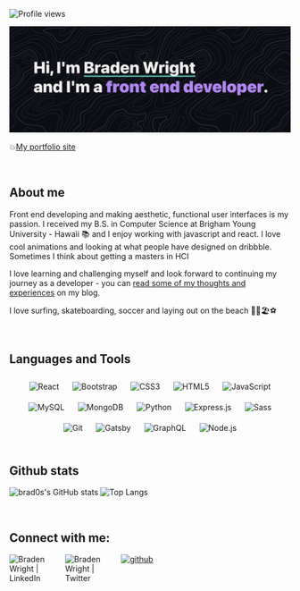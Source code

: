  ![Profile views](https://gpvc.arturio.dev/brad0s) 

<img src="https://github.com/brad0s/brad0s/blob/main/Screen%20Shot%202021-11-13%20at%201.40.29%20PM.png" alt="banner that says Braden Wright - front end developer">

💥[My portfolio site](https://braden-wright.dev/)

<br/>

## About me

Front end developing and making aesthetic, functional user interfaces is my passion. I received my B.S. in Computer Science at Brigham Young University - Hawaii 📚 and I enjoy working with javascript and react. I love cool animations and looking at what people have designed on dribbble. Sometimes I think about getting a masters in HCI

I love learning and challenging myself and look forward to continuing my journey as a developer - you can [read some of my thoughts and experiences](https://brad0s.github.io/) on my blog.

I love surfing, skateboarding, soccer and laying out on the beach 🏄‍♂️🏖⚽️

<br/>

## Languages and Tools
<div align="center">  
<img style="margin: 10px" src="https://profilinator.rishav.dev/skills-assets/react-original-wordmark.svg" alt="React" height="50" />  
<img style="margin: 10px" src="https://profilinator.rishav.dev/skills-assets/bootstrap-plain.svg" alt="Bootstrap" height="50" />  
<img style="margin: 10px" src="https://profilinator.rishav.dev/skills-assets/css3-original-wordmark.svg" alt="CSS3" height="50" />  
<img style="margin: 10px" src="https://profilinator.rishav.dev/skills-assets/html5-original-wordmark.svg" alt="HTML5" height="50" />  
<img style="margin: 10px" src="https://profilinator.rishav.dev/skills-assets/javascript-original.svg" alt="JavaScript" height="50" />  
<img style="margin: 10px" src="https://profilinator.rishav.dev/skills-assets/mysql-original-wordmark.svg" alt="MySQL" height="50" />  
<img style="margin: 10px" src="https://profilinator.rishav.dev/skills-assets/mongodb-original-wordmark.svg" alt="MongoDB" height="50" />  
<img style="margin: 10px" src="https://profilinator.rishav.dev/skills-assets/python-original.svg" alt="Python" height="50" />  
<img style="margin: 10px" src="https://profilinator.rishav.dev/skills-assets/express-original-wordmark.svg" alt="Express.js" height="50" />  
<img style="margin: 10px" src="https://profilinator.rishav.dev/skills-assets/sass-original.svg" alt="Sass" height="50" />  
<img style="margin: 10px" src="https://profilinator.rishav.dev/skills-assets/git-scm-icon.svg" alt="Git" height="50" />  
<img style="margin: 10px" src="https://profilinator.rishav.dev/skills-assets/gatsby.png" alt="Gatsby" height="50" />  
<img style="margin: 10px" src="https://profilinator.rishav.dev/skills-assets/graphql.png" alt="GraphQL" height="50" />  
<img style="margin: 10px" src="https://profilinator.rishav.dev/skills-assets/nodejs-original-wordmark.svg" alt="Node.js" height="50" />  
</div>  

<br/>

## Github stats

![brad0s's GitHub stats](https://github-readme-stats.vercel.app/api?username=brad0s&theme=dark&hide=stars,issues)
![Top Langs](https://github-readme-stats.vercel.app/api/top-langs/?username=brad0s&layout=compact&theme=dark&hide=asp)

<br/>

## Connect with me:

<a href="https://www.linkedin.com/in/wright-braden/" target="_blank"><img align="left" src="https://img.shields.io/badge/LinkedIn-%231E77B5.svg?style=for-the-badge&logo=linkedin&logoColor=white" alt="Braden Wright | LinkedIn" width="100px" style="margin-bottom: 5px;"/></a>
<a href="https://twitter.com/Braden23763605" target="_blank"><img align="left" src="https://img.shields.io/badge/Twitter-1DA1F2?style=for-the-badge&logo=twitter&logoColor=white" alt="Braden Wright | Twitter" width="100px"/></a>
<a href="https://github.com/brad0s" target="_blank">
<img src="https://img.shields.io/badge/github-%2324292e.svg?&style=for-the-badge&logo=github&logoColor=white" alt=github style="margin-bottom: 5px;" />
</a>

<!---
brad0s/brad0s is a ✨ special ✨ repository because its `README.md` (this file) appears on your GitHub profile.
You can click the Preview link to take a look at your changes.
--->
